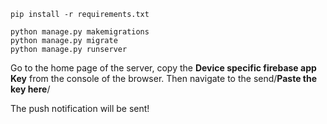 `pip install -r requirements.txt`

```
python manage.py makemigrations
python manage.py migrate
python manage.py runserver
```

Go to the home page of the server, copy the **Device specific firebase app Key** from the console of the browser.
Then navigate to the send/**Paste the key here**/

The push notification will be sent!